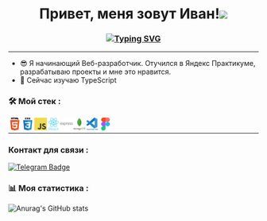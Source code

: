 <div>
<h1 align="center">Привет, меня зовут Иван!<img src="https://github.com/blackcater/blackcater/raw/main/images/Hi.gif" height="32"/></h1>
<h3 align="center"><a href="https://git.io/typing-svg"><img src="https://readme-typing-svg.demolab.com?font=Roboto&duration=2000&pause=1000&color=6442F7&background=FFFFFF00&center=true&width=435&lines=%D0%9D%D0%B0%D1%87%D0%B8%D0%BD%D0%B0%D1%8E%D1%89%D0%B8%D0%B9+%D0%92%D0%B5%D0%B1-%D1%80%D0%B0%D0%B7%D1%80%D0%B0%D0%B1%D0%BE%D1%82%D1%87%D0%B8%D0%BA" alt="Typing SVG" /></a>
</>
</div>

- - - 

- 😎 Я начинающий Веб-разработчик. Отучился в Яндекс Практикуме, разрабатываю проекты и мне это нравится.
- 📕 Сейчас изучаю TypeScript


### :hammer_and_wrench: Мой стек :
<img align="left" width="26px" alt="HTML5" src="https://raw.githubusercontent.com/github/explore/80688e429a7d4ef2fca1e82350fe8e3517d3494d/topics/html/html.png"/>
<img align="left" width="26px" alt="CSS3" src="https://github.com/devicons/devicon/blob/master/icons/css3/css3-original-wordmark.svg"/>
<img align="left" width="26px" alt="Javascript" src="https://github.com/devicons/devicon/blob/master/icons/javascript/javascript-original.svg"/>
<img align="left" width="26px" alt="React" src="https://github.com/devicons/devicon/blob/master/icons/react/react-original-wordmark.svg"/>
<img align="left" width="26px" alt="Express" src="https://github.com/devicons/devicon/blob/master/icons/express/express-original-wordmark.svg"/>
<img align="left" width="26px" alt="MongoDB" src="https://github.com/devicons/devicon/blob/master/icons/mongodb/mongodb-original-wordmark.svg"/>
<img align="left" width="26px" alt="VScode" src="https://github.com/devicons/devicon/blob/master/icons/vscode/vscode-original-wordmark.svg"/>
<img align="left" width="26px" alt="Figma" src="https://github.com/devicons/devicon/blob/master/icons/figma/figma-original.svg"/>
<br />

- - -


### Контакт для связи : <a href="https://t.me/beren345">
  <img src="https://img.shields.io/badge/Telegram-blue?style=for-the-badge&logo=Telegram&logoColor=white" alt="Telegram Badge"/>
</a>

### :bar_chart: Моя статистика :
![Anurag's GitHub stats](https://github-readme-stats.vercel.app/api?username=dhoine345&show_icons=true&theme=dark&background=000000)


